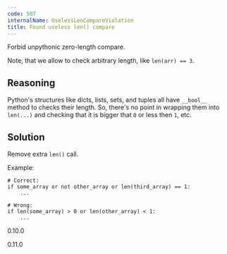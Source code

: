 ```yaml
---
code: 507
internalName: UselessLenCompareViolation
title: Found useless len() compare
---
```


Forbid unpythonic zero-length compare.

Note, that we allow to check arbitrary length, like `len(arr) == 3`.

## Reasoning
Python's structures like dicts, lists, sets, and tuples all have
`__bool__` method to checks their length. So, there's no point in
wrapping them into `len(...)` and checking that it is bigger that
`0` or less then `1`, etc.

## Solution
Remove extra `len()` call.

Example:

    # Correct:
    if some_array or not other_array or len(third_array) == 1:
        ...
    
    # Wrong:
    if len(some_array) > 0 or len(other_array) < 1:
        ...

<div class="versionadded">

0.10.0

</div>

<div class="versionchanged">

0.11.0

</div>